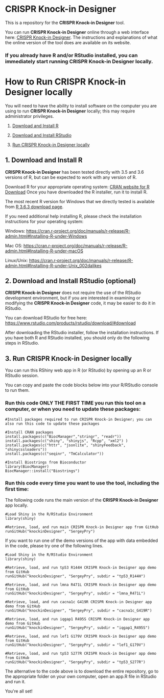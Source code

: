 # CRISPR Knock-in Designer 
This is a repository for the **CRISPR Knock-in Designer** tool.

You can run **CRISPR Knock-in Designer** online through a web interface here: [CRISPR Knock-in Designer](https://crisprtools.shinyapps.io/knockinDesigner/).
The instructions and explanations of what the online version of the tool does are available on its website.
 
### If you already have R and/or RStudio installed, you can immediately start running **CRISPR Knock-in Designer** locally.

# How to Run **CRISPR Knock-in Designer** locally
You will need to have the ability to install software on the computer you are using to run **CRISPR Knock-in Designer** locally; this may require administrator privileges. 

1. [Download and Install R](https://github.com/SergeyPry/knockinDesigner#1-download-and-install-r)

2. [Download and Install RStudio](https://github.com/SergeyPry/knockinDesigner#2-download-and-install-rstudio-optional)

3. [Run CRISPR Knock-in Designer locally](https://github.com/SergeyPry/knockinDesigner#3-run-crispr-knock-in-designer-locally)


## 1. Download and Install R
**CRISPR Knock-in Designer** has been tested directly with 3.5 and 3.6 versions of R, but can be expected to work with any version of R. 

Download R for your appropriate operating system: [CRAN website for R Download](https://cran.r-project.org/)
Once you have downloaded the R installer, run it to install R.

The most recent R version for Windows that we directly tested is available from [R 3.6.3 download page](https://cran.r-project.org/bin/windows/base/old/3.6.3/).

If you need additional help installing R, please check the installation instructions for your operating system:

Windows:    https://cran.r-project.org/doc/manuals/r-release/R-admin.html#Installing-R-under-Windows

Mac OS:     https://cran.r-project.org/doc/manuals/r-release/R-admin.html#Installing-R-under-macOS

Linux/Unix: https://cran.r-project.org/doc/manuals/r-release/R-admin.html#Installing-R-under-Unix_002dalikes

## 2. Download and Install RStudio (optional)
**CRISPR Knock-in Designer** does not require the use of the RStudio development environment, but if you are interested in examining or modifying the **CRISPR Knock-in Designer** code, it may be easier to do it in RStudio. 

You can download RStudio for free here: https://www.rstudio.com/products/rstudio/download/#download

After downloading the RStudio installer, follow the installation instructions. If you have both R and RStudio installed, you should only do the following steps in RStudio.

## 3. **Run CRISPR Knock-in Designer locally**
You can run this RShiny web app in R (or RStudio) by opening up an R or RStudio session.

You can copy and paste the code blocks below into your R/RStudio console to run them.

### Run this code ONLY THE FIRST TIME you run this tool on a computer, or when you need to update these packages:

```
#Install packages required to run CRISPR Knock-in Designer; you can also run this code to update these packages

#Install CRAN packages
install.packages(c("BiocManager","stringr", "readr"))
install.packages(c("shiny", "shinyjs", "Rcpp", "xml2") )
install.packages(c("httr", "jsonlite", "shinyFeedback", "shinycssloaders"))
install.packages(c("seqinr", "TmCalculator"))

#Install Biostrings from Bioconductor
library(BiocManager)
BiocManager::install("Biostrings")
```

### Run this code every time you want to use the tool, including the first time:

The following code runs the main version of the **CRISPR Knock-in Designer** app locally.
```
#Load Shiny in the R/RStudio Environment
library(shiny)

#Retrieve, load, and run main CRISPR Knock-in Designer app from GitHub
runGitHub("knockinDesigner", "SergeyPry")
```

If you want to run one of the demo versions of the app with data embedded in the code, please try one of the following lines.
```
#Load Shiny in the R/RStudio Environment
library(shiny)

#Retrieve, load, and run tp53 R144H CRISPR Knock-in Designer app demo from GitHub
runGitHub("knockinDesigner", "SergeyPry", subdir = "tp53_R144H")

#Retrieve, load, and run lmna R471L CRISPR Knock-in Designer app demo from GitHub
runGitHub("knockinDesigner", "SergeyPry", subdir = "lmna_R471L")

#Retrieve, load, and run cacna1c G419R CRISPR Knock-in Designer app demo from GitHub
runGitHub("knockinDesigner", "SergeyPry", subdir = "cacna1c_G419R")

#Retrieve, load, and run iqgap1 R495S CRISPR Knock-in Designer app demo from GitHub
runGitHub("knockinDesigner", "SergeyPry", subdir = "iqgap1_R495S")

#Retrieve, load, and run lef1 G179V CRISPR Knock-in Designer app demo from GitHub
runGitHub("knockinDesigner", "SergeyPry", subdir = "lef1_G179V")

#Retrieve, load, and run tp53 S277R CRISPR Knock-in Designer app demo from GitHub
runGitHub("knockinDesigner", "SergeyPry", subdir = "tp53_S277R")
```

The alternative to the code above is to download the entire repository, go to the appropriate folder on your own computer, open an app.R file in RStudio and run it.


You're all set!
